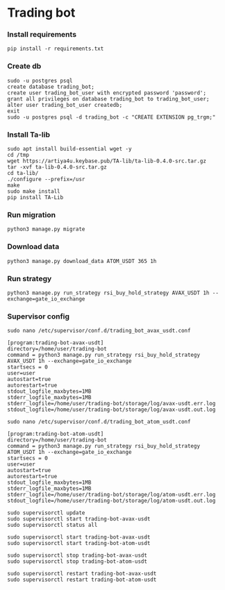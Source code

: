 Trading bot
=========================

### Install requirements

``pip install -r requirements.txt``

### Create db

```shell
sudo -u postgres psql
create database trading_bot;
create user trading_bot_user with encrypted password 'password';
grant all privileges on database trading_bot to trading_bot_user;
alter user trading_bot_user createdb;
exit
sudo -u postgres psql -d trading_bot -c "CREATE EXTENSION pg_trgm;"
```

### Install Ta-lib

```
sudo apt install build-essential wget -y
cd /tmp
wget https://artiya4u.keybase.pub/TA-lib/ta-lib-0.4.0-src.tar.gz
tar -xvf ta-lib-0.4.0-src.tar.gz
cd ta-lib/
./configure --prefix=/usr
make
sudo make install
pip install TA-Lib
```

### Run migration
``python3 manage.py migrate``
### Download data
``python3 manage.py download_data ATOM_USDT 365 1h``
### Run strategy
``python3 manage.py run_strategy rsi_buy_hold_strategy AVAX_USDT 1h --exchange=gate_io_exchange``



### Supervisor config

``sudo nano /etc/supervisor/conf.d/trading_bot_avax_usdt.conf``

```
[program:trading-bot-avax-usdt]
directory=/home/user/trading-bot
command = python3 manage.py run_strategy rsi_buy_hold_strategy AVAX_USDT 1h --exchange=gate_io_exchange
startsecs = 0
user=user
autostart=true
autorestart=true
stdout_logfile_maxbytes=1MB
stderr_logfile_maxbytes=1MB
stderr_logfile=/home/user/trading-bot/storage/log/avax-usdt.err.log
stdout_logfile=/home/user/trading-bot/storage/log/avax-usdt.out.log
```

``sudo nano /etc/supervisor/conf.d/trading_bot_atom_usdt.conf``

```
[program:trading-bot-atom-usdt]
directory=/home/user/trading-bot
command = python3 manage.py run_strategy rsi_buy_hold_strategy ATOM_USDT 1h --exchange=gate_io_exchange
startsecs = 0
user=user
autostart=true
autorestart=true
stdout_logfile_maxbytes=1MB
stderr_logfile_maxbytes=1MB
stderr_logfile=/home/user/trading-bot/storage/log/atom-usdt.err.log
stdout_logfile=/home/user/trading-bot/storage/log/atom-usdt.out.log
```

```
sudo supervisorctl update
sudo supervisorctl start trading-bot-avax-usdt
sudo supervisorctl status all
```

```
sudo supervisorctl start trading-bot-avax-usdt
sudo supervisorctl start trading-bot-atom-usdt
```

```
sudo supervisorctl stop trading-bot-avax-usdt
sudo supervisorctl stop trading-bot-atom-usdt
```

```
sudo supervisorctl restart trading-bot-avax-usdt
sudo supervisorctl restart trading-bot-atom-usdt
```
